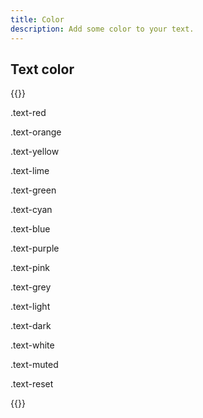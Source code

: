 ```yaml
---
title: Color
description: Add some color to your text.
---
```


## Text color

{{<example>}}
<p class="text-red">.text-red</p>
<p class="text-orange">.text-orange</p>
<p class="text-yellow bg-dark">.text-yellow</p>
<p class="text-lime">.text-lime</p>
<p class="text-green">.text-green</p>
<p class="text-cyan">.text-cyan</p>
<p class="text-blue">.text-blue</p>
<p class="text-purple">.text-purple</p>
<p class="text-pink">.text-pink</p>
<p class="text-grey">.text-grey</p>
<p class="text-light bg-dark">.text-light</p>
<p class="text-dark">.text-dark</p>
<p class="text-white bg-dark">.text-white</p>
<p class="text-muted">.text-muted</p>
<p class="text-reset">.text-reset</p>
{{</example>}}
